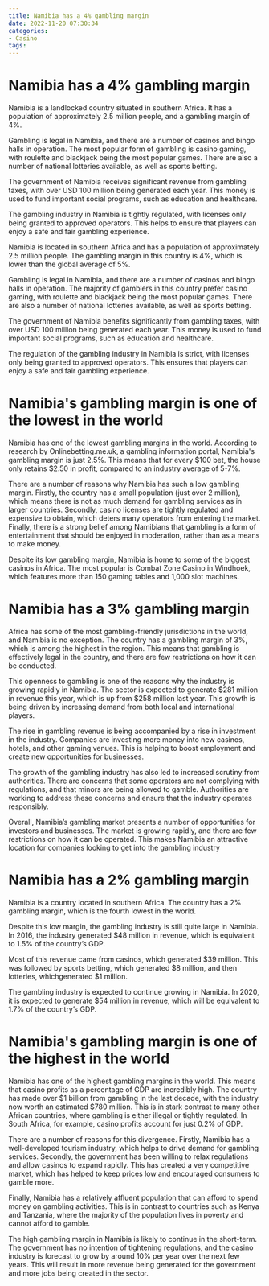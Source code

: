 ```yaml
---
title: Namibia has a 4% gambling margin 
date: 2022-11-20 07:30:34
categories:
- Casino
tags:
---
```



#  Namibia has a 4% gambling margin 

Namibia is a landlocked country situated in southern Africa. It has a population of approximately 2.5 million people, and a gambling margin of 4%.

Gambling is legal in Namibia, and there are a number of casinos and bingo halls in operation. The most popular form of gambling is casino gaming, with roulette and blackjack being the most popular games. There are also a number of national lotteries available, as well as sports betting.

The government of Namibia receives significant revenue from gambling taxes, with over USD 100 million being generated each year. This money is used to fund important social programs, such as education and healthcare.

The gambling industry in Namibia is tightly regulated, with licenses only being granted to approved operators. This helps to ensure that players can enjoy a safe and fair gambling experience.

Namibia is located in southern Africa and has a population of approximately 2.5 million people. The gambling margin in this country is 4%, which is lower than the global average of 5%. 

Gambling is legal in Namibia, and there are a number of casinos and bingo halls in operation. The majority of gamblers in this country prefer casino gaming, with roulette and blackjack being the most popular games. There are also a number of national lotteries available, as well as sports betting. 

The government of Namibia benefits significantly from gambling taxes, with over USD 100 million being generated each year. This money is used to fund important social programs, such as education and healthcare. 

The regulation of the gambling industry in Namibia is strict, with licenses only being granted to approved operators. This ensures that players can enjoy a safe and fair gambling experience.

#  Namibia's gambling margin is one of the lowest in the world 

Namibia has one of the lowest gambling margins in the world. According to research by Onlinebetting.me.uk, a gambling information portal, Namibia's gambling margin is just 2.5%. This means that for every $100 bet, the house only retains $2.50 in profit, compared to an industry average of 5-7%.

There are a number of reasons why Namibia has such a low gambling margin. Firstly, the country has a small population (just over 2 million), which means there is not as much demand for gambling services as in larger countries. Secondly, casino licenses are tightly regulated and expensive to obtain, which deters many operators from entering the market. Finally, there is a strong belief among Namibians that gambling is a form of entertainment that should be enjoyed in moderation, rather than as a means to make money.

Despite its low gambling margin, Namibia is home to some of the biggest casinos in Africa. The most popular is Combat Zone Casino in Windhoek, which features more than 150 gaming tables and 1,000 slot machines.

#  Namibia has a 3% gambling margin 

Africa has some of the most gambling-friendly jurisdictions in the world, and Namibia is no exception. The country has a gambling margin of 3%, which is among the highest in the region. This means that gambling is effectively legal in the country, and there are few restrictions on how it can be conducted. 

This openness to gambling is one of the reasons why the industry is growing rapidly in Namibia. The sector is expected to generate $281 million in revenue this year, which is up from $258 million last year. This growth is being driven by increasing demand from both local and international players. 

The rise in gambling revenue is being accompanied by a rise in investment in the industry. Companies are investing more money into new casinos, hotels, and other gaming venues. This is helping to boost employment and create new opportunities for businesses. 

The growth of the gambling industry has also led to increased scrutiny from authorities. There are concerns that some operators are not complying with regulations, and that minors are being allowed to gamble. Authorities are working to address these concerns and ensure that the industry operates responsibly. 

Overall, Namibia’s gambling market presents a number of opportunities for investors and businesses. The market is growing rapidly, and there are few restrictions on how it can be operated. This makes Namibia an attractive location for companies looking to get into the gambling industry

#  Namibia has a 2% gambling margin 

Namibia is a country located in southern Africa. The country has a 2% gambling margin, which is the fourth lowest in the world. 

Despite this low margin, the gambling industry is still quite large in Namibia. In 2016, the industry generated $48 million in revenue, which is equivalent to 1.5% of the country’s GDP. 

Most of this revenue came from casinos, which generated $39 million. This was followed by sports betting, which generated $8 million, and then lotteries, whichgenerated $1 million. 

The gambling industry is expected to continue growing in Namibia. In 2020, it is expected to generate $54 million in revenue, which will be equivalent to 1.7% of the country’s GDP.

#  Namibia's gambling margin is one of the highest in the world
Namibia has one of the highest gambling margins in the world. This means that casino profits as a percentage of GDP are incredibly high. The country has made over $1 billion from gambling in the last decade, with the industry now worth an estimated $780 million. 
This is in stark contrast to many other African countries, where gambling is either illegal or tightly regulated. In South Africa, for example, casino profits account for just 0.2% of GDP. 

There are a number of reasons for this divergence. Firstly, Namibia has a well-developed tourism industry, which helps to drive demand for gambling services. Secondly, the government has been willing to relax regulations and allow casinos to expand rapidly. This has created a very competitive market, which has helped to keep prices low and encouraged consumers to gamble more. 

Finally, Namibia has a relatively affluent population that can afford to spend money on gambling activities. This is in contrast to countries such as Kenya and Tanzania, where the majority of the population lives in poverty and cannot afford to gamble. 

The high gambling margin in Namibia is likely to continue in the short-term. The government has no intention of tightening regulations, and the casino industry is forecast to grow by around 10% per year over the next few years. This will result in more revenue being generated for the government and more jobs being created in the sector.
